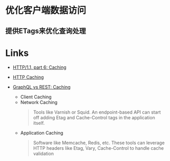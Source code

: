 
# 优化客户端数据访问



## 提供ETags来优化查询处理



# Links
- [HTTP/1.1, part 6: Caching](https://tools.ietf.org/html/draft-ietf-httpbis-p6-cache-16#section-3.2.3)
- [HTTP Caching](https://developers.google.com/web/fundamentals/performance/optimizing-content-efficiency/http-caching)

- [GraphQL vs REST: Caching](https://philsturgeon.uk/api/2017/01/26/graphql-vs-rest-caching/)
  - Client Caching
  - Network Caching
    > Tools like Varnish or Squid. An endpoint-based API can start off adding Etag and Cache-Control tags in the application itself.  
  - Application Caching
    > Software like Memcache, Redis, etc. These tools can leverage HTTP headers like Etag, Vary, Cache-Control to handle cache validation
